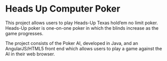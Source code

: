 # Heads Up Computer Poker
This project allows users to play Heads-Up Texas hold’em no limit poker. Heads-Up poker is one-on-one poker in which the blinds increase as the game progresses. 

The project consists of the Poker AI, developed in Java, and an AngularJS/HTML5 front end which allows users to play a game against the AI in their web browser.
